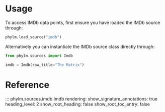 # Usage

To access IMDb data points, first ensure you have loaded the IMDb source
through:

```python
phylm.load_source("imdb")
```

Alternatively you can instantiate the IMDb source class directly through:

```python
from phylm.sources import Imdb

imdb = Imdb(raw_title="The Matrix")
```

# Reference

::: phylm.sources.imdb.Imdb
    rendering:
      show_signature_annotations: true
      heading_level: 2
      show_root_heading: false
      show_root_toc_entry: false
